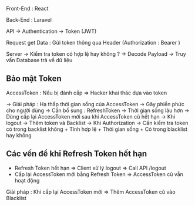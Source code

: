Front-End : React

Back-End : Laravel

API -> Authentication -> Token (JWT)

Request get Data : Gửi token thông qua Header (Authorization : Bearer <token>)

Server -> Kiểm tra token có hợp lệ hay không ? -> Decode Payload -> Truy vấn Database trả về dữ liệu

## Bảo mật Token

AccessToken : Nếu bị đánh cắp => Hacker khai thác dựa vào token

-> Giải pháp : Hạ thấp thời gian sống của AccessToken -> Gây phiền phức cho người dùng
-> Cần bổ sung : RefreshToken -> Thời gian sống lâu hơn -> Dùng cấp lại AccessToken mới sau khi AccessToken cũ hết hạn
-> Khi logout -> Thêm token và Backlist -> Khi Authorization -> Cần kiểm tra token có trong backlist không
    + Tính hợp lệ
    + Thời gian sống
    + Có trong blacklist hay không

## Các vến đề khi Refresh Token hết hạn

- Refresh Token hết hạn => Client xử lý logout => Call API /logout
- Cấp lại AccessToken mới bằng Refresh Token => AccessToken cũ vẫn hoạt động

Giải pháp : Khi cấp lại AccessToken mới => Thêm AccessToken cũ vào Blacklist

